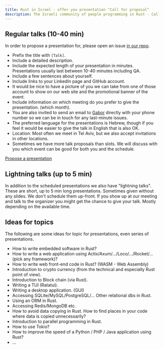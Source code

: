 ```yaml
---
title: Rust in Israel - offer you presentation "Call for proposal"
description: The Israeli community of people programming in Rust - Call for presentation proposals
---
```


## Regular talks (10-40 min)

In order to propose a presentation for, please open an issue [in our repo](https://github.com/szabgab/rust.org.il/issues).

* Prefix the title with `[Talk]`.
* Include a detailed description.
* Include the expected length of your presentation in minutes. Presentations usually last between 10-40 minutes including QA.
* Include a few sentences about yourself.
* Include links to your LinkedIn page and GitHub account.
* It would be nice to have a picture of you we can take from one of those account to show on our web site and the promotional banner of the event.
* Include information on which meeting do you prefer to give the presentation. (which month).
* You are also invited to send an email to [Gabor](https://szabgab.com/contact) directly with your phone number so we can be in touch for any last-minute issues.
* The preferred language for the presentations is Hebrew, though if you feel it would be easier to give the talk in English that is also OK.
* Location: Most often we meet in Tel Aviv, but we also accept invitations in other locations.
* Sometimes we have more talk proposals than slots. We will discuss with you which event can be good for both you and the schedule.

<a class="button is-primary" href="https://github.com/szabgab/rust.org.il/issues">Propose a presentation</a>

## Lightning talks (up to 5 min)

In addition to the scheduled presentations we also have "lightning talks". These are short, up to 5 min long presentations.
Sometimes given without any slides. We don't schedule them up-front. If you show up at our meeting and talk to the
organizer you might get the chance to give your talk. Mostly depending on the available time.

## Ideas for topics

The following are some ideas for topic for presentations, even series of presentations.

* How to write embedded software in Rust?
* How to write a web application using Actix/Axum/.../Loco/.../Rocket/... (pick any framework)?
* How to write web front-end code in Rust? (WASM - Web Assembly)
* Introduction to crypto currency (from the technical and especially Rust point of view).
* Introduction to Block chain (via Rust).
* Writing a TUI (Ratatui).
* Writing a desktop application. (GUI)
* Accessing SQLite/MySQL/PostgreSQL/... Other relational dbs in Rust.
* Using an ORM in Rust.
* Accessing Redis/MongoDB etc.
* How to avoid data copying in Rust. How to find places in your code where data is copied unnecessarily?
* Introduction to parallel programming in Rust.
* How to use Tokio?
* How to improve the speed of a Python / PHP / Java application using Rust?
* ...


